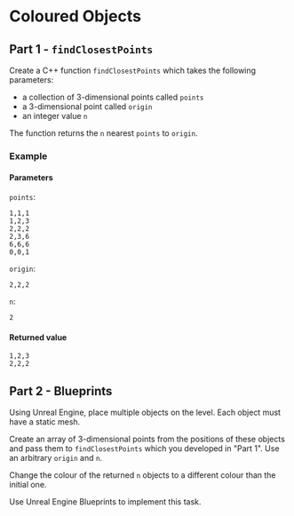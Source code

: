 # Coloured Objects

## Part 1 - `findClosestPoints`

Create a C++ function `findClosestPoints` which takes the following parameters:

* a collection of 3-dimensional points called `points`
* a 3-dimensional point called `origin`
* an integer value `n`

The function returns the `n` nearest `points` to `origin`. 

### Example

#### Parameters 

`points`:

```
1,1,1
1,2,3
2,2,2
2,3,6
6,6,6
0,0,1
```

`origin`:

`2,2,2`

`n`:

`2`

#### Returned value

```
1,2,3
2,2,2
```

## Part 2 - Blueprints

Using Unreal Engine, place multiple objects on the level. Each object must have a static mesh. 

Create an array of 3-dimensional points from the positions of these objects and pass them to 
`findClosestPoints` which you developed in "Part 1". Use an arbitrary `origin` and `n`.

Change the colour of the returned `n` objects to a different colour than the initial one. 

Use Unreal Engine Blueprints to implement this task.
